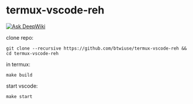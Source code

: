 # termux-vscode-reh

[![Ask DeepWiki](https://deepwiki.com/badge.svg)](https://deepwiki.com/btwiuse/termux-vscode-reh)

clone repo:

```
git clone --recursive https://github.com/btwiuse/termux-vscode-reh && cd termux-vscode-reh
```

in termux:

```
make build
```

start vscode:

```
make start
```
